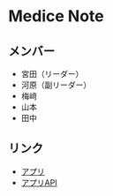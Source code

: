 # Medice Note
## メンバー
* 宮田（リーダー）
* 河原（副リーダー）
* 梅﨑
* 山本
* 田中
## リンク
* [アプリ](https://medice-note.vxx0.com/)
* [アプリAPI](https://api.medice-note.vxx0.com/)
